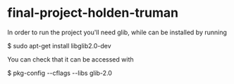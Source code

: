 # final-project-holden-truman
In order to run the project you'll need glib, while can be installed by running

$ sudo apt-get install libglib2.0-dev

You can check that it can be accessed with

$ pkg-config --cflags --libs glib-2.0



